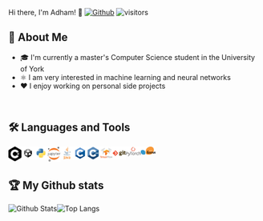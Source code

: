 Hi there, I'm Adham! 👋
[![Github](https://img.shields.io/github/followers/Adham125?label=Follow&style=social)](https://github.com/Adham125)
![visitors](https://visitor-badge.laobi.icu/badge?page_id=Adham125.Adham125)

## 👦 About Me
- 🎓 I'm currently a master's Computer Science student in the University of York
- ⚛️ I am very interested in machine learning and neural networks
- ❤️ I enjoy working on personal side projects

<br />

## 🛠️ Languages and Tools
<img align="left" alt="Csharp" width="26px" src="csharp.png" />
<img align="left" alt="unity2" width="26px" src="unity.png" />
<img align="left" alt="Python" width="26px" src="https://raw.githubusercontent.com/github/explore/80688e429a7d4ef2fca1e82350fe8e3517d3494d/topics/python/python.png" />
<img align="left" alt="jupyter" width="26px" src="jupyer.png" />
<img align="left" alt="Java" width="26px" src="https://raw.githubusercontent.com/github/explore/80688e429a7d4ef2fca1e82350fe8e3517d3494d/topics/java/java.png" />
<img align="left" alt="C" width="26px" src="https://raw.githubusercontent.com/github/explore/80688e429a7d4ef2fca1e82350fe8e3517d3494d/topics/c/c.png" />
<img align="left" alt="C++" width="26px" src="https://raw.githubusercontent.com/github/explore/80688e429a7d4ef2fca1e82350fe8e3517d3494d/topics/cpp/cpp.png" />
<img align="left" alt="Tensorflow" width="26px" src="https://raw.githubusercontent.com/github/explore/80688e429a7d4ef2fca1e82350fe8e3517d3494d/topics/tensorflow/tensorflow.png" />
<img align="left" alt="Git" width="26px" src="https://raw.githubusercontent.com/github/explore/80688e429a7d4ef2fca1e82350fe8e3517d3494d/topics/git/git.png" />
<img align="left" alt="pytorch" width="30px" src="pytorch.png" />
<img align="left" alt="scikit-learn" width="30px" src="scikit-learn.png" />




<br />
<br />

## 🏆 My Github stats
<img alt="Github Stats" align="left" src="https://github-readme-stats.vercel.app/api?username=Adham125&show_icons=true&theme=algolia" />
<img alt="Top Langs" align="left" src="https://github-readme-stats.vercel.app/api/top-langs/?username=Adham125&theme=algolia" />
